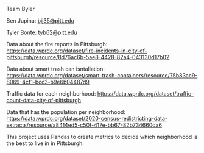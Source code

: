 Team Byler

Ben Jupina: bjj35@pitt.edu

Tyler Bonte: tyb62@pitt.edu

Data about the fire reports in Pittsburgh: https://data.wprdc.org/dataset/fire-incidents-in-city-of-pittsburgh/resource/8d76ac6b-5ae8-4428-82a4-043130d17b02

Data about smart trash can isntallation: https://data.wprdc.org/dataset/smart-trash-containers/resource/75b83ac9-8069-4cf1-bcc3-b9e6b04487d9

Traffic data for each neighborhood: https://data.wprdc.org/dataset/traffic-count-data-city-of-pittsburgh

Data that has the population per neighborhood: https://data.wprdc.org/dataset/2020-census-redistricting-data-extracts/resource/a8414ed5-c50f-417e-bb67-82b734660da6

This project uses Pandas to create metrics to decide which neighborhood is the best to live in in Pittsburgh.
